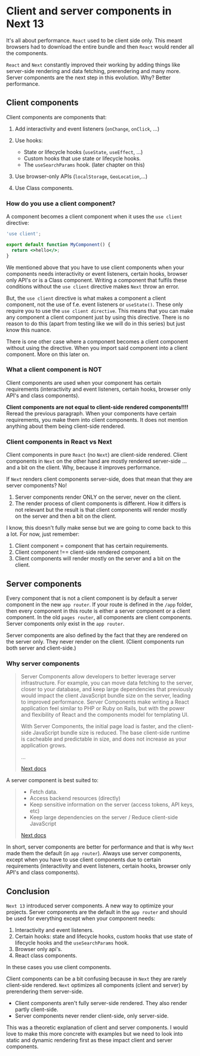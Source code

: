 # Client and server components in Next 13

It's all about performance. `React` used to be client side only. This meant browsers had to download the entire bundle and then `React` would render all the components.

`React` and `Next` constantly improved their working by adding things like server-side rendering and data fetching, prerendering and many more. Server components are the next step in this evolution. Why? Better performance.

## Client components

Client components are components that:

1. Add interactivity and event listeners (`onChange`, `onClick`, ...)
2. Use hooks:

   - State or lifecycle hooks (`useState`, `useEffect`, ...)
   - Custom hooks that use state or lifecycle hooks.
   - The `useSearchParams` hook. (later chapter on this)

3. Use browser-only APIs (`localStorage`, `GeoLocation`,...)
4. Use Class components.

### How do you use a client component?

A component becomes a client component when it uses the `use client` directive:

```jsx
'use client';

export default function MyComponent() {
  return <>hello</>;
}
```

We mentioned above that you have to use client components when your components needs interactivity or event listeners, certain hooks, browser only API's or is a Class component. Writing a component that fulfils these conditions without the `use client` directive makes `Next` throw an error.

But, the `use client` directive is what makes a component a client component, not the use of f.e. event listeners or `useState()`. These only require you to use the `use client directive`. This means that you can make any component a client component just by using this directive. There is no reason to do this (apart from testing like we will do in this series) but just know this nuance.

There is one other case where a component becomes a client component without using the directive. When you import said component into a client component. More on this later on.

### What a client component is NOT

Client components are used when your component has certain requirements (interactivity and event listeners, certain hooks, browser only API's and class components).

**Client components are not equal to client-side rendered components!!!!** Reread the previous paragraph. When your components have certain requirements, you make them into client components. It does not mention anything about them being client-side rendered.

### Client components in React vs Next

Client components in pure `React` (no `Next`) are client-side rendered. Client components in `Next` on the other hand are mostly rendered server-side ... and a bit on the client. Why, because it improves performance.

If `Next` renders client components server-side, does that mean that they are server components? No!

1. Server components render ONLY on the server, never on the client.
2. The render process of client components is different. How it differs is not relevant but the result is that client components will render mostly on the server and then a bit on the client.

I know, this doesn't fully make sense but we are going to come back to this a lot. For now, just remember:

1. Client component = component that has certain requirements.
2. Client component !== client-side rendered component.
3. Client components will render mostly on the server and a bit on the client.

## Server components

Every component that is not a client component is by default a server component in the new `app router`. If your route is defined in the `/app` folder, then every component in this route is either a server component or a client component. In the old `pages router`, all components are client components. Server components only exist in the `app router`.

Server components are also defined by the fact that they are rendered on the server only. They never render on the client. (Client components run both server and client-side.)

### Why server components

> Server Components allow developers to better leverage server infrastructure. For example, you can move data fetching to the server, closer to your database, and keep large dependencies that previously would impact the client JavaScript bundle size on the server, leading to improved performance. Server Components make writing a React application feel similar to PHP or Ruby on Rails, but with the power and flexibility of React and the components model for templating UI.
>
> With Server Components, the initial page load is faster, and the client-side JavaScript bundle size is reduced. The base client-side runtime is cacheable and predictable in size, and does not increase as your application grows.
>
> ...
>
> [Next docs](https://nextjs.org/docs/getting-started/react-essentials#why-server-components)

A server component is best suited to:

> - Fetch data.
> - Access backend resources (directly)
> - Keep sensitive information on the server (access tokens, API keys, etc)
> - Keep large dependencies on the server / Reduce client-side JavaScript
>
> [Next docs](https://nextjs.org/docs/getting-started/react-essentials#when-to-use-server-and-client-components)

In short, server components are better for performance and that is why `Next` made them the default (in `app router`). Always use server components, except when you have to use client components due to certain requirements (interactivity and event listeners, certain hooks, browser only API's and class components).

## Conclusion

`Next 13` introduced server components. A new way to optimize your projects. Server components are the default in the `app router` and should be used for everything except when your component needs:

1. Interactivity and event listeners.
2. Certain hooks: state and lifecycle hooks, custom hooks that use state of lifecycle hooks and the `useSearchParams` hook.
3. Browser only api's.
4. React class components.

In these cases you use client components.

Client components can be a bit confusing because in `Next` they are rarely client-side rendered. `Next` optimizes all components (client and server) by prerendering them server-side.

- Client components aren't fully server-side rendered. They also render partly client-side.
- Server components never render client-side, only server-side.

This was a theoretic explanation of client and server components. I would love to make this more concrete with examples but we need to look into static and dynamic rendering first as these impact client and server components.
